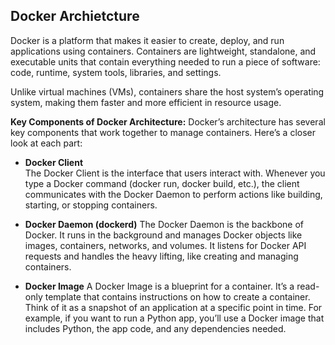 ## Docker Archietcture

Docker is a platform that makes it easier to create, deploy, and run applications using containers. Containers are lightweight, standalone, and executable units that contain everything needed to run a piece of software: code, runtime, system tools, libraries, and settings.

Unlike virtual machines (VMs), containers share the host system’s operating system, making them faster and more efficient in resource usage.

**Key Components of Docker Architecture:**
Docker’s architecture has several key components that work together to manage containers. Here’s a closer look at each part:

- **Docker Client** <br>
 The Docker Client is the interface that users interact with. Whenever you type a Docker command (docker run, docker build, etc.), the client communicates with the Docker Daemon to perform actions like building, starting, or stopping containers.

- **Docker Daemon (dockerd)**
 The Docker Daemon is the backbone of Docker. It runs in the background and manages Docker objects like images, containers, networks, and volumes. It listens for Docker API requests and handles the heavy lifting, like creating and managing containers.

- **Docker Image**
 A Docker Image is a blueprint for a container. It’s a read-only template that contains instructions on how to create a container. Think of it as a snapshot of an application at a specific point in time. For example, if you want to run a Python app, you’ll use a Docker image that includes Python, the app code, and any dependencies needed.